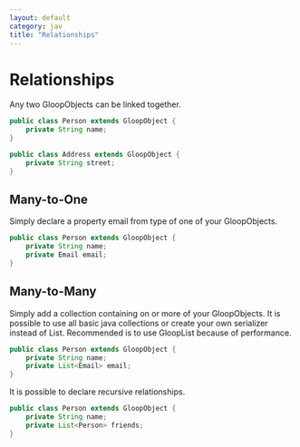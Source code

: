 ```yaml
---
layout: default
category: jav
title: "Relationships"
---
```


# Relationships

Any two GloopObjects can be linked together.

```java
public class Person extends GloopObject {
	private String name;
}
```

```java
public class Address extends GloopObject {
	private String street;
}
```

## Many-to-One
Simply declare a property email from type of one of your GloopObjects.

```java
public class Person extends GloopObject {
	private String name;
	private Email email;
}
```


## Many-to-Many
Simply add a collection containing on or more of your GloopObjects. It is possible to use all basic java collections or create your own serializer instead of List. Recommended is to use GloopList because of performance.

```java
public class Person extends GloopObject {
	private String name;
	private List<Email> email;
}
```

It is possible to declare recursive relationships.

```java
public class Person extends GloopObject {
	private String name;
	private List<Person> friends;
}
```